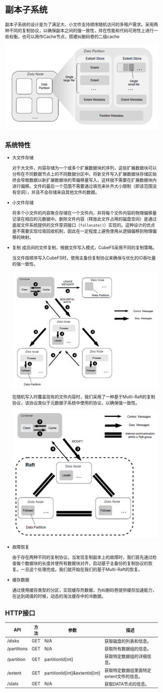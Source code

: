 # 副本子系统

副本子系统的设计是为了满足大、小文件支持顺序随机访问的多租户需求。采用两种不同的复制协议，以确保副本之间的强一致性，并在性能和代码可用性上进行一些权衡。也可以用作Cache节点，搭建纠删码卷的二级cache

![Data Subsystem Architecture](../pic/data-subsystem.png)

## 系统特性

-   大文件存储

    对于大文件，内容存储为一个或多个扩展数据块的序列，这些扩展数据块可以分布在不同数据节点上的不同数据分区中。将新文件写入扩展数据块存储区始终会导致数据以新扩展数据块的零偏移量写入，这样就不需要在扩展数据块内进行偏移。文件的最后一个范围不需要通过填充来补齐大小限制（即该范围没有空洞），并且不会存储来自其他文件的数据。

-   小文件存储

    将多个小文件的内容聚合存储在一个文件内，并将每个文件内容的物理偏移量记录在相应的元数据中。删除文件内容（释放此文件占用的磁盘空间）是通过底层文件系统提供的文件穿洞接口（`fallocate()`）实现的。这种设计的优点是不需要实现垃圾回收机制，因此在一定程度上避免使用从逻辑偏移到物理偏移的映射。

-   复制
    成员间的文件复制，根据文件写入模式，CubeFS采用不同的复制策略。

    当文件按顺序写入CubeFS时，使用主备份复制协议来确保与优化的IO吞吐量的强一致性。

    ![image](../pic/workflow-sequential-write.png)

    在随机写入时覆盖现有的文件内容时，我们采用了一种基于Multi-Raft的复制协议，该协议类似于元数据子系统中使用的协议，以确保强一致性。

    ![image](../pic/workflow-overwriting.png)

-   故障恢复

    由于存在两种不同的复制协议，当发现复制副本上的故障时，我们首先通过检查每个数据块的长度并使所有数据块对齐，启动基于主备份的复制协议的恢复。一旦这个处理完成，我们就开始在我们的基于Multi-Raft的恢复。

-   缓存数据

    通过使用缓存类型的分区，实现缓存热数据，为纠删码卷提供缓存加速能力，在达到阈值的时候，动态的淘汰缓存中的冷数据。

## HTTP接口

| API         | 方法  | 参数                             | 描述                      |
|-------------|-----|--------------------------------|-------------------------|
| /disks      | GET | N/A                            | 获取磁盘的列表和信息。             |
| /partitions | GET | N/A                            | 获取所有数据组的信息。             |
| /partition  | GET | partitionId[int]               | 获取特定数据组的详细信息。           |
| /extent     | GET | partitionId[int]&extentId[int] | 获取特定数据组里面特定extent文件的信息。 |
| /stats      | GET | N/A                            | 获取DATA节点的信息。            |

